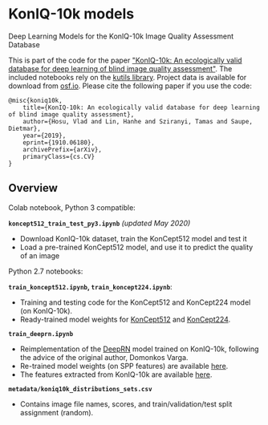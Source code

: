 # KonIQ-10k models 
Deep Learning Models for the KonIQ-10k Image Quality Assessment Database

This is part of the code for the paper ["KonIQ-10k: An ecologically valid database for deep learning of blind image quality assessment"](https://arxiv.org/abs/1910.06180). The included notebooks rely on the [kutils library](https://github.com/subpic/kutils). Project data is available for download from [osf.io](https://osf.io/hcsdy/). Please cite the following paper if you use the code:

```
@misc{koniq10k,
    title={KonIQ-10k: An ecologically valid database for deep learning of blind image quality assessment},
    author={Hosu, Vlad and Lin, Hanhe and Sziranyi, Tamas and Saupe, Dietmar},
    year={2019},
    eprint={1910.06180},
    archivePrefix={arXiv},
    primaryClass={cs.CV}
}
```

## Overview

Colab notebook, Python 3 compatible:

**`koncept512_train_test_py3.ipynb`** *(updated May 2020)*
- Download KonIQ-10k dataset, train the KonCept512 model and test it
- Load a pre-trained KonCept512 model, and use it to predict the quality of an image

Python 2.7 notebooks:

**`train_koncept512.ipynb`, `train_koncept224.ipynb`**:

- Training and testing code for the KonCept512 and KonCept224 model (on KonIQ-10k).
- Ready-trained model weights for [KonCept512](https://osf.io/uznf8/download) and [KonCept224](https://osf.io/cxtyp/download).

**`train_deeprn.ipynb`**

- Reimplementation of the [DeepRN](https://www.uni-konstanz.de/mmsp/pubsys/publishedFiles/VaSaSz18.pdf) model trained on KonIQ-10k, following the advice of the original author, Domonkos Varga.
- Re-trained model weights (on SPP features) are available [here](https://osf.io/avyd5/download).
- The features extracted from KonIQ-10k are available [here](https://osf.io/y6brn/download).

**`metadata/koniq10k_distributions_sets.csv`**

- Contains image file names, scores, and train/validation/test split assignment (random).

